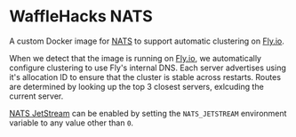 # WaffleHacks NATS

A custom Docker image for [NATS][] to support automatic clustering on [Fly.io][].

When we detect that the image is running on [Fly.io][], we automatically configure clustering to use Fly's internal DNS.
Each server advertises using it's allocation ID to ensure that the cluster is stable across restarts. Routes are
determined by looking up the top 3 closest servers, exlcuding the current server.

[NATS JetStream][] can be enabled by setting the `NATS_JETSTREAM` environment variable to any value other than `0`.

[NATS]: https://nats.io
[Fly.io]: https://fly.io
[NATS JetStream]: https://docs.nats.io/nats-concepts/jetstream
